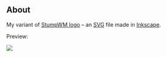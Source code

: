 ## About

My variant of
[StumpWM logo](https://github.com/sabetts/stumpwm/wiki/NewLogo) – an
[SVG](http://en.wikipedia.org/wiki/Svg) file made in
[Inkscape](http://www.inkscape.org/en/).

Preview:

![](https://raw2.github.com/alezost/stumpwm-logo/master/stumpwm-logo.png)


